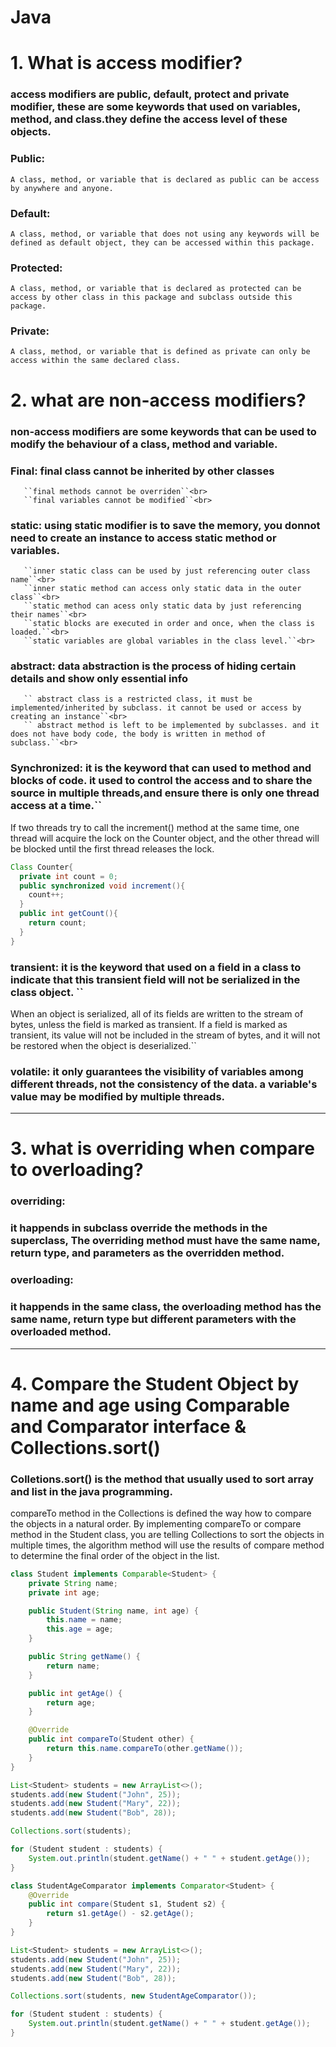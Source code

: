 # Java 

# 1. What is access modifier?
### access modifiers are public, default, protect and private modifier, these are some keywords that used on variables, method, and class.they define the access level of these objects.

### Public: <br>
``A class, method, or variable that is declared as public can be access by anywhere and anyone.``<br>

### Default: <br>
``A class, method, or variable that does not using any keywords will be defined as default object, they can be accessed within this package.``<br>

### Protected:<br>
``A class, method, or variable that is declared as protected can be access by other class in this package and subclass outside this package.``<br>

### Private: <br>
``A class, method, or variable that is defined as private can only be access within the same declared class.``<br>

# 2. what are non-access modifiers?

### non-access modifiers are some keywords that can be used to modify the behaviour of a class, method and variable.<br>

### Final: final class cannot be inherited by other classes <br>
       ``final methods cannot be overriden``<br>
       ``final variables cannot be modified``<br>
       
### static: using static modifier is to save the memory, you donnot need to create an instance to access static method or variables.<br>
       ``inner static class can be used by just referencing outer class name``<br>
       ``inner static method can access only static data in the outer class``<br>
       ``static method can acess only static data by just referencing their names``<br>
       ``static blocks are executed in order and once, when the class is loaded.``<br>
       ``static variables are global variables in the class level.``<br>
       
### abstract: data abstraction is the process of hiding certain details and show only essential info <br>
       `` abstract class is a restricted class, it must be implemented/inherited by subclass. it cannot be used or access by creating an instance``<br>
       `` abstract method is left to be implemented by subclasses. and it does not have body code, the body is written in method of subclass.``<br>
       
### Synchronized: it is the keyword that can used to method and blocks of code. it used to control the access and to share the source in multiple threads,and ensure there is only one thread access at a time.``<br>
If two threads try to call the increment() method at the same time, one thread will acquire the lock on the Counter object, and the other thread will be blocked until the first thread releases the lock.
```java
Class Counter{
  private int count = 0;
  public synchronized void increment(){
    count++;
  }
  public int getCount(){
    return count;
  }
}
```

### transient: it is the keyword that used on a field in a class to indicate that this transient field will not be serialized in the class object. ``<br>
 When an object is serialized, all of its fields are written to the stream of bytes, unless the field is marked as transient. If a field is marked as transient, its value will not be included in the stream of bytes, and it will not be restored when the object is deserialized.``

### volatile: it only guarantees the visibility of variables among different threads, not the consistency of the data. a variable's value may be modified by multiple threads.

----------------------------------------------------------------------------------------------------------------------------------------------------------
# 3.  what is overriding when compare to overloading?
### overriding: 
### it happends in subclass override the methods in the superclass, The overriding method must have the same name, return type, and parameters as the overridden method.

### overloading:
### it happends in the same class, the overloading method has the same name, return type but different parameters with the overloaded method.

 
 
----------------------------------------------------------------------------------------------------------------------------------------------------------
# 4. Compare the Student Object by name and age using Comparable and Comparator interface & Collections.sort()
### Colletions.sort() is the method that usually used to sort array and list in the java programming.
compareTo method in the Collections is defined the way how to compare the objects in a natural order.
By implementing compareTo or compare method in the Student class, you are telling Collections to sort the objects in 
multiple times, the algorithm method will use the results of compare method to determine the final order of the object
in the list.

```java 
class Student implements Comparable<Student> {
    private String name;
    private int age;

    public Student(String name, int age) {
        this.name = name;
        this.age = age;
    }

    public String getName() {
        return name;
    }

    public int getAge() {
        return age;
    }

    @Override
    public int compareTo(Student other) {
        return this.name.compareTo(other.getName());
    }
}

List<Student> students = new ArrayList<>();
students.add(new Student("John", 25));
students.add(new Student("Mary", 22));
students.add(new Student("Bob", 28));

Collections.sort(students);

for (Student student : students) {
    System.out.println(student.getName() + " " + student.getAge());
}
```
```java 
class StudentAgeComparator implements Comparator<Student> {
    @Override
    public int compare(Student s1, Student s2) {
        return s1.getAge() - s2.getAge();
    }
}

List<Student> students = new ArrayList<>();
students.add(new Student("John", 25));
students.add(new Student("Mary", 22));
students.add(new Student("Bob", 28));

Collections.sort(students, new StudentAgeComparator());

for (Student student : students) {
    System.out.println(student.getName() + " " + student.getAge());
}

```
